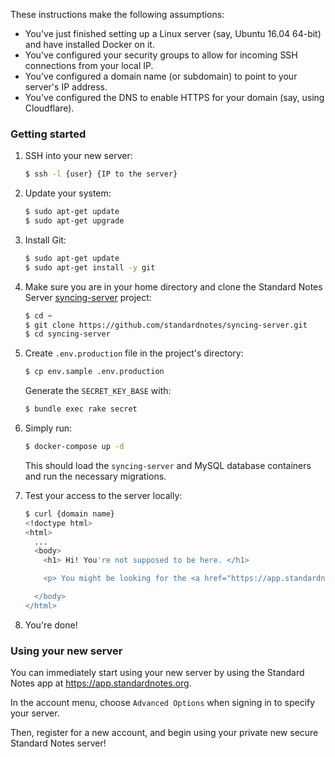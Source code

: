 These instructions make the following assumptions:
- You've just finished setting up a Linux server (say, Ubuntu 16.04 64-bit) and have installed Docker on it.
- You've configured your security groups to allow for incoming SSH connections from your local IP.
- You've configured a domain name (or subdomain) to point to your server's IP address.
- You've configured the DNS to enable HTTPS for your domain (say, using Cloudflare).

### Getting started

1. SSH into your new server:

    ``` bash
    $ ssh -l {user} {IP to the server}
    ```

2. Update your system:

    ``` bash
    $ sudo apt-get update
    $ sudo apt-get upgrade
    ```

3. Install Git:

    ``` bash
    $ sudo apt-get update
    $ sudo apt-get install -y git
    ```

4. Make sure you are in your home directory and clone the Standard Notes Server [syncing-server](https://github.com/standardnotes/syncing-server) project:

    ``` bash
    $ cd ~
    $ git clone https://github.com/standardnotes/syncing-server.git
    $ cd syncing-server
    ```

5. Create `.env.production` file in the project's directory:

    ``` bash
    $ cp env.sample .env.production
    ```

    Generate the `SECRET_KEY_BASE` with:
    ```bash
    $ bundle exec rake secret
    ```

6. Simply run:

    ``` bash
    $ docker-compose up -d
    ```
    This should load the `syncing-server` and MySQL database containers and run the necessary migrations.

7. Test your access to the server locally:

    ``` bash
    $ curl {domain name}
    <!doctype html>
    <html>
      ...
      <body>
        <h1> Hi! You're not supposed to be here. </h1>

        <p> You might be looking for the <a href="https://app.standardnotes.org"> Standard Notes Web App</a> or the main <a href="https://standardnotes.org"> Standard Notes Website</a>. </p>

      </body>
    </html>
    ```

8. You're done!

### Using your new server

You can immediately start using your new server by using the Standard Notes app at https://app.standardnotes.org.

In the account menu, choose `Advanced Options` when signing in to specify your server.

Then, register for a new account, and begin using your private new secure Standard Notes server!

